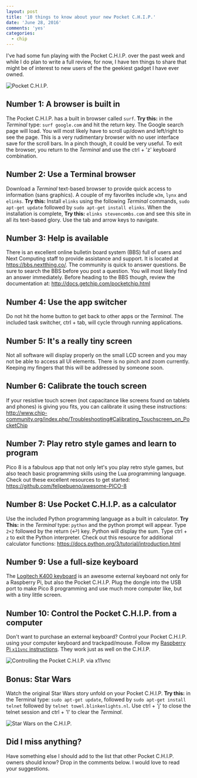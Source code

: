 ```yaml
---
layout: post
title: '10 things to know about your new Pocket C.H.I.P.'
date: 'June 28, 2016'
comments: 'yes'
categories:
  - chip
---
```

  
I've had some fun playing with the Pocket C.H.I.P. over the past week and while I do plan to write a full review, for now, I have ten things to share that might be of interest to new users of the the geekiest gadget I have ever owned.

![Pocket C.H.I.P.](http://www.stevencombs.com/images/posts/pocket_chip.jpg)

## Number 1: A browser is built in

The Pocket C.H.I.P. has a built in browser called `surf`. **Try this:** in the *Terminal* type: `surf google.com` and hit the return key. The Google search page will load. You will most likely have to scroll up/down and left/right to see the page. This is a very rudimentary browser with no user interface save for the scroll bars. In a pinch though, it could be very useful. To exit the browser, you return to the *Terminal* and use the ctrl + 'z' keyboard combination.

## Number 2: Use a Terminal browser

Download a *Terminal* text-based browser to provide quick access to information (sans graphics). A couple of my favorites include `w3m`, `lynx` and `elinks`. **Try this:** Install `elinks` using the following *Terminal* commands, `sudo apt-get update` followed by `sudo apt-get install elinks`. When the installation is complete, **Try this:** `elinks stevencombs.com` and see this site in all its text-based glory. Use the tab and arrow keys to navigate.

## Number 3: Help is available 

There is an excellent online bulletin board system (BBS) full of users and Next Computing staff to provide assistance and support. It is located at <https://bbs.nextthing.co/>. The community is quick to answer questions. Be sure to search the BBS before you post a question. You will most likely find an answer immediately. Before heading to the BBS though, review the documentation at: <http://docs.getchip.com/pocketchip.html>

## Number 4: Use the app switcher

Do not hit the home button to get back to other apps or the *Terminal*. The included task switcher, ctrl + tab, will cycle through running applications.

## Number 5: It's a really tiny screen 

Not all software will display properly on the small LCD screen and you may not be able to access all UI elements. There is no pinch and zoom currently. Keeping my fingers that this will be addressed by someone soon.

## Number 6: Calibrate the touch screen 

If your resistive touch screen (not capacitance like screens found on tablets and phones) is giving you fits, you can calibrate it using these instructions: <http://www.chip-community.org/index.php/Troubleshooting#Calibrating_Touchscreen_on_PocketChip>

## Number 7: Play retro style games and learn to program

Pico 8 is a fabulous app that not only let's you play retro style games, but also teach basic programming skills using the Lua programming language. Check out these excellent resources to get started: <https://github.com/felipebueno/awesome-PICO-8>

## Number 8: Use Pocket C.H.I.P. as a calculator

Use the included Python programming language as a built in calculator. **Try This:** in the *Terminal* type: `python` and the python prompt will appear. Type `2+2` followed by the return (↩) key. Python will display the sum. Type ctrl + `z` to exit the Python interpreter. Check out this resource for additional calculator functions: <https://docs.python.org/3/tutorial/introduction.html>

## Number 9: Use a full-size keyboard

The [Logitech K400 keyboard](http://amzn.to/29loNc3) is an awesome external keyboard not only for a Raspberry Pi, but also the Pocket C.H.I.P. Plug the dongle into the USB port to make Pico 8 programming and use much more computer like, but with a tiny little screen.

## Number 10: Control the Pocket C.H.I.P. from a computer

Don't want to purchase an external keyboard? Control your Pocket C.H.I.P. using your computer keyboard and trackpad/mouse. Follow my [Raspberry Pi `x11vnc` instructions](http://www.stevencombs.com/raspberrypi/2016/03/24/mirror-raspi-monitor-on-mac.html). They work just as well on the C.H.I.P.

![Controlling the Pocket C.H.I.P. via x11vnc](https://lh3.googleusercontent.com/mLeA1bFTLZkzlWfV-QaG3OB5-438GbNNd2GiNcYbj6DvGYhMATZbbUvL0A2jCKR5_Ab02fagGrgeRPh2naC2qPx-y9WSEo2q3G-iJd5_by_TZDs7NmLTvX6iqqorpxT1PLXh0tGk1ITUNRvPLGCiR0Bull1EL14Mfq3P-w0hBf4wRsU2ANgOK9kkeex11xm1dwSsNAInMZFSckKgZ2Bmyhf-f-v_z6CNzqRo5NiqWs57FGPQRHNeMdPCsbBWlfhG6p7tB0pu-1R-G2cbsvJEMwY2E39CipwHp5_q9xtODNm1GxxRDSoAzr3pauRTRoQ-VT7IkJIpfkGTMil8nyOR2y16GpfVIsDIP3apTQYR-FHxXaTLaYJYjtLQaXh4KxrObBvT46J0y3mKghW8L12mn8iidv1R5vNwDbwUOGog7k_dDuwbr90-JHu3b9HkT8YenAp2yZv_efN0D4Nh6vuuMMdEI5dij7MxndbkuTIrBDzv6W4TndySD5zOVxvFmX10uFW5V-D4TsG8YvCiUhYdGbFdgJ8xzmRDl84HpAT-pQhJcavPwp5VsX2cvfXVw0-q8hdMqLQEOJB3uOJf5U_dGfsNUUeutR-f=w960-h680-no)

## Bonus: Star Wars

Watch the original Star Wars story unfold on your Pocket C.H.I.P. **Try this:** in the Terminal type: `sudo apt-get update`, followed by `sudo apt-get install telnet` followed by `telnet towel.blinkenlights.nl`. Use ctrl + 'j' to close the telnet session and ctrl + 'l' to clear the *Terminal*.

![Star Wars on the C.H.I.P.](https://lh3.googleusercontent.com/cFUGmmQh0EzBBCwFvnsbrvE22fWpOfyMehtge99keeoKHBLP0PmV-X0DHPhiAm8E718KGb2Z4asueGfxzRWYvroox1xig1cJe5Wozb3JkiESyg5j5jAenuP0ViCgvt97X2kXUs75UXuqk0wX3RrprDdnIfLlqIjCy-eov_WHbLTm4F-z0qH4mPrD8EY9ZaMpQifP0MdZzx5ulPb4ihQ9yt1q32oIimhdzEPog-v_CVizlZycYhBp05IpWzyZrcoM4-EPIcV3qaAHnLDt_wxnde_pNuxG5857fm761Ldkp7mpy1lnySJh0QcoZWkuklYuQLbGz5K2OI1_qFGNoMoSetDUMWEuGGh4ymPiVh7ZRVCruJfFHL8jUvGAHOVck9NSQpReGybTfLSSi3P4EicbQowmGEQcZPgMREUnfRpNihysiP03CCq6i64MrKRlqBjhDW2h_nxPO0s_OTVEhuNW0EZbFckxsnzG0ny34M5KXr8wBQemmXqViDwjUZuaIzdt9wXvL0TqOv39g8xAkGIM1rEa5lWugm9jHZcBsHRyQtc9wmyLpsV048WPYqmmsEhNRu-fOhUeJBCoqEeEmXGatY1qJyAaJyaV=w960-h545-no)

## Did I miss anything? 

Have something else I should add to the list that other Pocket C.H.I.P. owners should know? Drop in the comments below. I would love to read your suggestions.